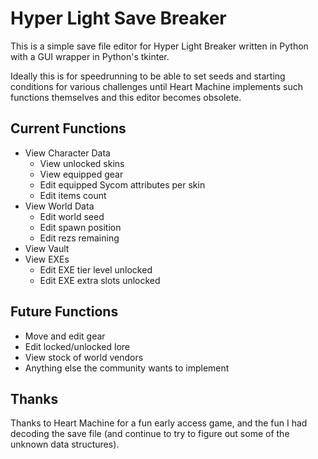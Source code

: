# Hyper Light Save Breaker

This is a simple save file editor for Hyper Light Breaker written in Python with a GUI wrapper in Python's tkinter.

Ideally this is for speedrunning to be able to set seeds and starting conditions for various challenges until Heart Machine implements such functions themselves and this editor becomes obsolete.

## Current Functions

* View Character Data
  * View unlocked skins
  * View equipped gear
  * Edit equipped Sycom attributes per skin
  * Edit items count
* View World Data
  * Edit world seed
  * Edit spawn position
  * Edit rezs remaining
* View Vault
* View EXEs
  * Edit EXE tier level unlocked
  * Edit EXE extra slots unlocked

## Future Functions

* Move and edit gear
* Edit locked/unlocked lore
* View stock of world vendors
* Anything else the community wants to implement

## Thanks

Thanks to Heart Machine for a fun early access game, and the fun I had decoding the save file (and continue to try to figure out some of the unknown data structures).

